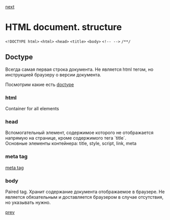 <a href="07.md">next</a>

<h1>HTML document. structure</h1>

```<!DOCTYPE html>```
```<html>```
```<head>```
```<title>```
```<body>```
```<!-- -->```
```/**/```

<h2>Doctype</h2>
<div>
Всегда самая первая строка документа. Не является html тегом, но инструкцией браузеру о версии документа.

Посмотрим какие есть
<a href="https://www.w3schools.com/tags/tag_doctype.asp">doctype</a>
</div>

<h3>html</h3>
<div>
Container for all elements
</div>

<h3>head</h3>
<div>
Вспомогательный элемент, содержимое которого не отображается напрямую на странице, кроме содержимого тега `title`.
</div>
<div>
Основные элементы контейнера: title, style, script, link, meta
</div>

<h3>meta tag</h3>
<div>
<a href="https://www.w3schools.com/Tags/tag_meta.asp">meta tag</a>
</div>

<h3>body</h3>
<div>
Paired tag. Хранит содержание документа отображаемое в браузере.
Не является обязательным и доставляется браузером в случае отсутствия, но указывать нужно.
</div>

<a href="05.md">prev</a>